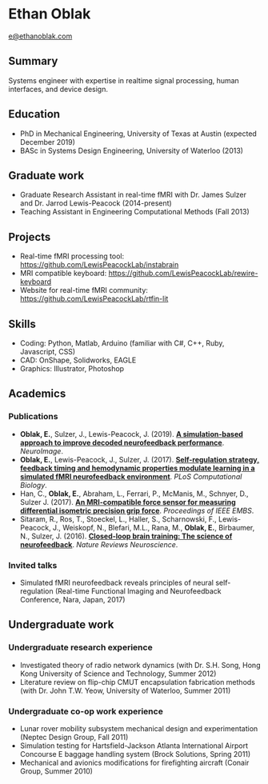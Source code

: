 # Ethan Oblak
e@ethanoblak.com

## Summary
Systems engineer with expertise in realtime signal processing, human interfaces, and device design.

## Education
- PhD in Mechanical Engineering, University of Texas at Austin (expected December 2019)
- BASc in Systems Design Engineering, University of Waterloo (2013)

## Graduate work
- Graduate Research Assistant in real-time fMRI with Dr. James Sulzer and Dr. Jarrod Lewis-Peacock (2014-present)
- Teaching Assistant in Engineering Computational Methods (Fall 2013)

## Projects
- Real-time fMRI processing tool: https://github.com/LewisPeacockLab/instabrain
- MRI compatible keyboard: https://github.com/LewisPeacockLab/rewire-keyboard
- Website for real-time fMRI community: https://github.com/LewisPeacockLab/rtfin-lit

## Skills

- Coding: Python, Matlab, Arduino (familiar with C#, C++, Ruby, Javascript, CSS)
- CAD: OnShape, Solidworks, EAGLE
- Graphics: Illustrator, Photoshop

## Academics

### Publications

- **Oblak, E.**, Sulzer, J., Lewis-Peacock, J. (2019). **[A simulation-based approach to improve decoded neurofeedback performance](https://doi.org/10.1016/j.neuroimage.2019.03.062)**. _NeuroImage_.
- **Oblak, E.**, Lewis-Peacock, J., Sulzer, J. (2017). **[Self-regulation strategy, feedback timing and hemodynamic properties modulate learning in a simulated fMRI neurofeedback environment](https://journals.plos.org/ploscompbiol/article?id=10.1371/journal.pcbi.1005681)**. _PLoS Computational Biology_.
- Han, C., **Oblak, E.**, Abraham, L., Ferrari, P., McManis, M., Schnyer, D., Sulzer J. (2017). **[An MRI-compatible force sensor for measuring differential isometric precision grip force](https://www.ncbi.nlm.nih.gov/pubmed/29059991)**. _Proceedings of IEEE EMBS_.
- Sitaram, R., Ros, T., Stoeckel, L., Haller, S., Scharnowski, F., Lewis-Peacock, J., Weiskopf, N., Blefari, M.L., Rana, M., **Oblak, E.**, Birbaumer, N., Sulzer, J. (2016). **[Closed-loop brain training: The science of neurofeedback](https://www.nature.com/articles/nrn.2016.164)**. _Nature Reviews Neuroscience_.

### Invited talks

- Simulated fMRI neurofeedback reveals principles of neural self-regulation (Real-time Functional Imaging and Neurofeedback Conference, Nara, Japan, 2017)

## Undergraduate work

### Undergraduate research experience
- Investigated theory of radio network dynamics (with Dr. S.H. Song, Hong Kong University of Science and Technology, Summer 2012)
- Literature review on flip-chip CMUT encapsulation fabrication methods (with Dr. John T.W. Yeow, University of Waterloo, Summer 2011)

### Undergraduate co-op work experience
- Lunar rover mobility subsystem mechanical design and experimentation (Neptec Design Group, Fall 2011)
- Simulation testing for Hartsfield-Jackson Atlanta International Airport Concourse E baggage handling system (Brock Solutions, Spring 2011)
- Mechanical and avionics modifications for firefighting aircraft (Conair Group, Summer 2010)